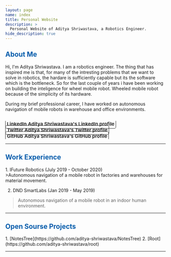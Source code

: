 ```yaml
---
layout: page
name: index
title: Personal Website
description: >
  Personal Website of Aditya Shriwastava, a Robotics Engineer.
hide_description: true
---
```

<!-- <script type="text/javascript">
	document.getElementsByClassName("page-title")[0].classList.add("sr-only");
</script> -->

<style type="text/css">
	.page-title {
		position: absolute;
		width: 1px;
  		height: 1px;
  		margin: -1px;
  		border: 0;
  		padding: 0;
  		clip: rect(0 0 0 0);
  		overflow: hidden;
	}
</style>

<h2 class="h1" style="color: rgb(1,92,171)" id="about">About Me </h2>

Hi, I'm Aditya Shriwastava. I am a robotics engineer. The thing that has inspired me is that, for many of the intresting problems that we want to solve in robotics, the hardare is sufficiently capable but its the software which is the bottleneck. So for the last couple of years i have been working on building the inteligence for wheel mobile robot. Wheeled mobile robot because of the simplicity of its hardware.

During my brief professional career, I have worked on autonomous navigation of mobile robots in warehouse and office environments.

<div class="body-social sidebar-social">
  <ul>
    <li> <a href="https://www.linkedin.com/in/aditya-shriwastava-b07849143" title="LinkedIn" class="no-mark-external" target="_blank"> <span class="icon-linkedin2"></span> <span aria-hidden="true">LinkedIn </span><span class="sr-only">Aditya Shriwastava's LinkedIn profile</span></a></li>
    <li> <a href="https://twitter.com/AdityaShriwas18" title="Twitter" class="no-mark-external" target="_blank"> <span class="icon-twitter"></span> <span aria-hidden="true">Twitter </span><span class="sr-only">Aditya Shriwastava's Twitter profile</span></a></li>
    <li> <a href="https://github.com/aditya-shriwastava" title="GitHub" class="no-mark-external" target="_blank"> <span class="icon-github"></span> <span aria-hidden="true">GitHub </span><span class="sr-only">Aditya Shriwastava's GitHub profile</span></a></li>
  </ul>
</div>

---

<h2 class="h1" style="color: rgb(1,92,171)" id="work_experience">Work Experience </h2>
1. IFuture Robotics (July 2019 - October 2020) <br/>
>Autonomous navigation of a mobile robot in factories and warehouses for material movement.

2. DND SmartLabs (Jan 2019 - May 2019) <br/>
>Autonomous navigation of a mobile robot in an indoor human environment.

---

<h2 class="h1" style="color: rgb(1,92,171)" id="open_source_projects">Open Sourse Projects </h2>
1. [NotesTree](https://github.com/aditya-shriwastava/NotesTree)
2. [Root](https://github.com/aditya-shriwastava/root)

---

<style type="text/css">
  .body-social > ul {
    display: inline-block;
    list-style-type: none;
    margin-bottom: 0;
    overflow: hidden;
    padding: 0;
  }

  .body-social > ul > li {
    float: left;
    
    /* padding-left: 5px; */
    padding-right: 10px;
    
    /* display: inline-block; */
  }


  .body-social > ul > li > a {
    display: inline;
    text-align: center;
    font-size: 0.95rem;
    font-weight: 600;
    /*width: 3rem;*/
    /*height: 4rem;*/
    padding: 4px;
    
    /* line-height: 3rem; */
    
    text-decoration: none;
    border-width: 1px;
    border-style: solid;
    border-radius: 5px;
    transition: background-color 250ms, color 250ms, text-decoration-color 250ms, border-color 250ms;
    
    /* border-bottom: none; */
  }

  .body-social > ul > li > a:not(.btn):not(.no-hover) {
    border-color: var(--accent-color);
  }

  .body-social > ul > li > a:hover {
    color: white;
    background-color: var(--accent-color);
    border-radius: 5px;
    padding: 4px;
    transition: background-color 250ms, color 250ms, text-decoration-color 250ms, border-color 250ms;
  }
</style>
